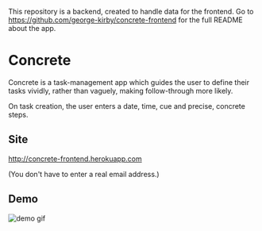 This repository is a backend, created to handle data for the frontend. Go to https://github.com/george-kirby/concrete-frontend for the full README about the app. 

# Concrete

Concrete is a task-management app which guides the user to define their tasks vividly, rather than vaguely, making follow-through more likely. 

On task creation, the user enters a date, time, cue and precise, concrete steps. 

## Site

http://concrete-frontend.herokuapp.com

(You don't have to enter a real email address.)

## Demo

![demo gif](./demo/concreteMinimalDemo.gif)